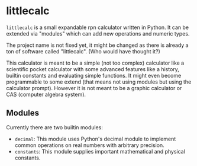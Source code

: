 littlecalc
==========

`littlecalc` is a small expandable rpn calculator written in Python. It can be 
extended via "modules" which can add new operations and numeric types.

The project name is not fixed yet, it might be changed as there is already a 
ton of software called "littlecalc". (Who would have thought it?)

This calculator is meant to be a simple (not too complex) calculator like a 
scientific pocket calculator with some advanced features like a history, 
builtin constants and evaluating simple functions. It might even become 
programmable to some extend (that means not using modules but using the 
calculator prompt). However it is not meant to be a graphic calculator or 
CAS (computer algebra system).


Modules
-------

Currently there are two builtin modules:
 * `decimal`: This module uses Python's decimal module to implement common 
   operations on real numbers with arbitrary precision.
 * `constants`: This module supplies important mathematical and physical
   constants.

